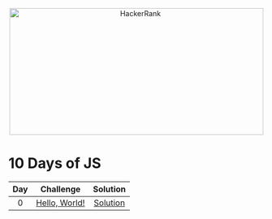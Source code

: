 <p align="center">
<img src="https://miro.medium.com/max/672/1*gHLlvTIan-EBAOaypVVcgA.png" alt="HackerRank" width=500 height=250>
</p>

# 10 Days of JS

| Day |                              Challenge                              |     Solution  |                           
|:-:|:------------------------:|:-------:|
|  0  | [Hello, World!](https://www.hackerrank.com/challenges/js10-hello-world/problem) | [Solution](https://github.com/lucasrmagalhaes/HackerRank-Solutions/blob/main/10%20Days%20of%20JS/Day%200%20-%20Hello%2C%20World/solution.js) |
